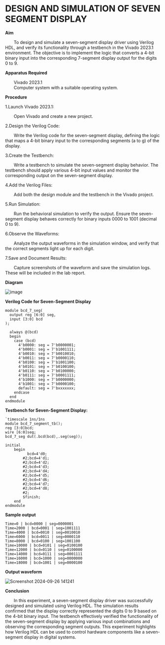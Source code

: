 # DESIGN AND SIMULATION OF SEVEN SEGMENT DISPLAY 

**Aim**

&emsp;&emsp;To design and simulate a seven-segment display driver using Verilog HDL, and verify its functionality through a testbench in the Vivado 2023.1 environment. The objective is to implement the logic that converts a 4-bit binary input into the corresponding 7-segment display output for the digits 0 to 9.<br>

**Apparatus Required**

&emsp;&emsp;Vivado 2023.1<br>
&emsp;&emsp;Computer system with a suitable operating system.<br>

**Procedure**

1.Launch Vivado 2023.1:<br>

&emsp;&emsp;Open Vivado and create a new project.<br>

2.Design the Verilog Code:<br>

&emsp;&emsp;Write the Verilog code for the seven-segment display, defining the logic that maps a 4-bit binary input to the corresponding segments (a to g) of the display.<br>

3.Create the Testbench:<br>

&emsp;&emsp;Write a testbench to simulate the seven-segment display behavior. The testbench should apply various 4-bit input values and monitor the corresponding output on the seven-segment display.<br>

4.Add the Verilog Files:<br>

&emsp;&emsp;Add both the design module and the testbench in the Vivado project.<br>

5.Run Simulation:<br>

&emsp;&emsp;Run the behavioral simulation to verify the output. Ensure the seven-segment display behaves correctly for binary inputs 0000 to 1001 (decimal 0 to 9).<br>

6.Observe the Waveforms:<br>

&emsp;&emsp;Analyze the output waveforms in the simulation window, and verify that the correct segments light up for each digit.<br>

7.Save and Document Results:<br>

&emsp;&emsp;Capture screenshots of the waveform and save the simulation logs. These will be included in the lab report.<br>

**Diagram**

![image](https://github.com/user-attachments/assets/d7ecb419-906e-4e3b-9b82-f86ced4f364a)


**Verilog Code for Seven-Segment Display**

```
module bcd_7_seg(
  output reg [6:0] seg,
  input [3:0] bcd
);

  always @(bcd)
  begin
    case (bcd)
      4'b0000: seg = 7'b0000001;
      4'b0001: seg = 7'b1001111;
      4'b0010: seg = 7'b0010010;
      4'b0011: seg = 7'b0000110;
      4'b0100: seg = 7'b1001100;
      4'b0101: seg = 7'b0100100;
      4'b0110: seg = 7'b0100000;
      4'b0111: seg = 7'b0001111;
      4'b1000: seg = 7'b0000000;
      4'b1001: seg = 7'b0000100;
      default: seg = 7'bxxxxxxx;
    endcase
  end
endmodule
```

**Testbench for Seven-Segment Display:**

```
`timescale 1ns/1ns
module bcd_7_segment_tb();
reg [3:0]bcd;
wire [6:0]seg;
bcd_7_seg dut(.bcd(bcd),.seg(seg));

initial
    begin 
          bcd=4'd0;
        #2;bcd=4'd1;
        #2;bcd=4'd2;
        #2;bcd=4'd3;
        #2;bcd=4'd4;
        #2;bcd=4'd5;
        #2;bcd=4'd6;
        #2;bcd=4'd7;
        #2;bcd=4'd8;
        #2;
        $finish;
    end
endmodule

```
**Sample output**
```
Time=0 | bcd=0000 | seg=0000001
Time=2000 | bcd=0001 | seg=1001111
Time=4000 | bcd=0010 | seg=0010010
Time=6000 | bcd=0011 | seg=0000110
Time=8000 | bcd=0100 | seg=1001100
Time=10000 | bcd=0101 | seg=0100100
Time=12000 | bcd=0110 | seg=0100000
Time=14000 | bcd=0111 | seg=0001111
Time=16000 | bcd=1000 | seg=0000000
Time=18000 | bcd=1001 | seg=0000100
```
**Output waveform**

![Screenshot 2024-09-26 141241](https://github.com/user-attachments/assets/9a39dfa5-90cd-4074-8601-dd86e627c64e)

**Conclusion**

&emsp;&emsp;In this experiment, a seven-segment display driver was successfully designed and simulated using Verilog HDL. The simulation results confirmed that the display correctly represented the digits 0 to 9 based on the 4-bit binary input. The testbench effectively verified the functionality of the seven-segment display by applying various input combinations and observing the corresponding segment outputs. This experiment highlights how Verilog HDL can be used to control hardware components like a seven-segment display in digital systems.
